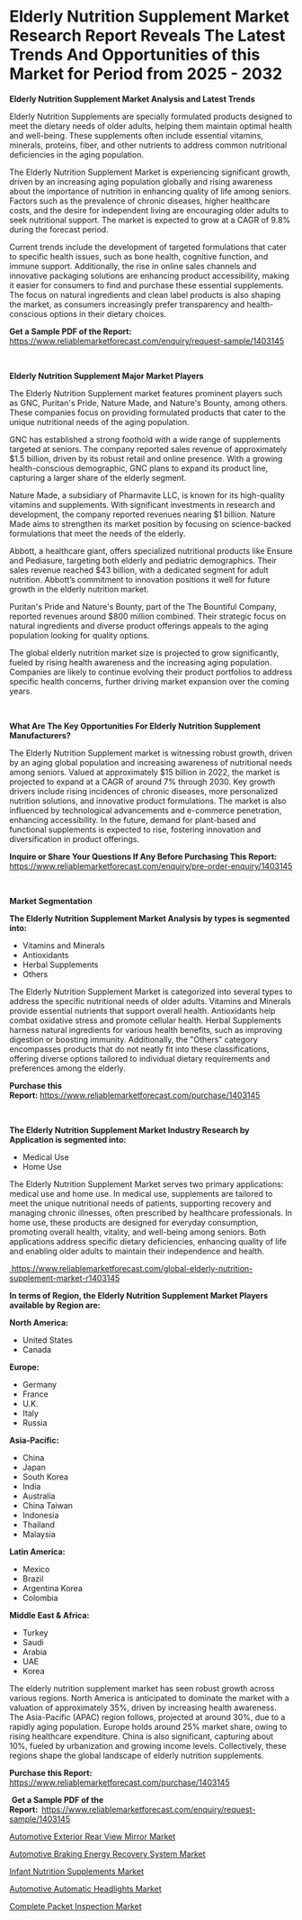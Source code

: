 <p><h1>Elderly Nutrition Supplement Market Research Report Reveals The Latest Trends And Opportunities of this Market for Period from 2025 - 2032</h1></p><p><strong>Elderly Nutrition Supplement Market Analysis and Latest Trends</strong></p>
<p><p>Elderly Nutrition Supplements are specially formulated products designed to meet the dietary needs of older adults, helping them maintain optimal health and well-being. These supplements often include essential vitamins, minerals, proteins, fiber, and other nutrients to address common nutritional deficiencies in the aging population.</p><p>The Elderly Nutrition Supplement Market is experiencing significant growth, driven by an increasing aging population globally and rising awareness about the importance of nutrition in enhancing quality of life among seniors. Factors such as the prevalence of chronic diseases, higher healthcare costs, and the desire for independent living are encouraging older adults to seek nutritional support. The market is expected to grow at a CAGR of 9.8% during the forecast period.</p><p>Current trends include the development of targeted formulations that cater to specific health issues, such as bone health, cognitive function, and immune support. Additionally, the rise in online sales channels and innovative packaging solutions are enhancing product accessibility, making it easier for consumers to find and purchase these essential supplements. The focus on natural ingredients and clean label products is also shaping the market, as consumers increasingly prefer transparency and health-conscious options in their dietary choices.</p></p>
<p><strong>Get a Sample PDF of the Report:&nbsp;</strong> <a href="https://www.reliablemarketforecast.com/enquiry/request-sample/1403145?utm_campaign=1893&utm_medium=2&utm_source=Github&utm_content=ia&utm_term=28032025&utm_id=elderly-nutrition-supplement">https://www.reliablemarketforecast.com/enquiry/request-sample/1403145</a></p>
<p>&nbsp;</p>
<p><strong>Elderly Nutrition Supplement Major Market Players</strong></p>
<p><p>The Elderly Nutrition Supplement market features prominent players such as GNC, Puritan's Pride, Nature Made, and Nature's Bounty, among others. These companies focus on providing formulated products that cater to the unique nutritional needs of the aging population.</p><p>GNC has established a strong foothold with a wide range of supplements targeted at seniors. The company reported sales revenue of approximately $1.5 billion, driven by its robust retail and online presence. With a growing health-conscious demographic, GNC plans to expand its product line, capturing a larger share of the elderly segment.</p><p>Nature Made, a subsidiary of Pharmavite LLC, is known for its high-quality vitamins and supplements. With significant investments in research and development, the company reported revenues nearing $1 billion. Nature Made aims to strengthen its market position by focusing on science-backed formulations that meet the needs of the elderly.</p><p>Abbott, a healthcare giant, offers specialized nutritional products like Ensure and Pediasure, targeting both elderly and pediatric demographics. Their sales revenue reached $43 billion, with a dedicated segment for adult nutrition. Abbott’s commitment to innovation positions it well for future growth in the elderly nutrition market.</p><p>Puritan's Pride and Nature's Bounty, part of the The Bountiful Company, reported revenues around $800 million combined. Their strategic focus on natural ingredients and diverse product offerings appeals to the aging population looking for quality options.</p><p>The global elderly nutrition market size is projected to grow significantly, fueled by rising health awareness and the increasing aging population. Companies are likely to continue evolving their product portfolios to address specific health concerns, further driving market expansion over the coming years.</p></p>
<p>&nbsp;</p>
<p><strong>What Are The Key Opportunities For Elderly Nutrition Supplement Manufacturers?</strong></p>
<p><p>The Elderly Nutrition Supplement market is witnessing robust growth, driven by an aging global population and increasing awareness of nutritional needs among seniors. Valued at approximately $15 billion in 2022, the market is projected to expand at a CAGR of around 7% through 2030. Key growth drivers include rising incidences of chronic diseases, more personalized nutrition solutions, and innovative product formulations. The market is also influenced by technological advancements and e-commerce penetration, enhancing accessibility. In the future, demand for plant-based and functional supplements is expected to rise, fostering innovation and diversification in product offerings.</p></p>
<p><strong>Inquire or Share Your Questions If Any Before Purchasing This Report:</strong> <a href="https://www.reliablemarketforecast.com/enquiry/pre-order-enquiry/1403145?utm_campaign=1893&utm_medium=2&utm_source=Github&utm_content=ia&utm_term=28032025&utm_id=elderly-nutrition-supplement">https://www.reliablemarketforecast.com/enquiry/pre-order-enquiry/1403145</a></p>
<p>&nbsp;</p>
<p><strong>Market Segmentation</strong></p>
<p><strong>The Elderly Nutrition Supplement Market Analysis by types is segmented into:</strong></p>
<p><ul><li>Vitamins and Minerals</li><li>Antioxidants</li><li>Herbal Supplements</li><li>Others</li></ul></p>
<p><p>The Elderly Nutrition Supplement Market is categorized into several types to address the specific nutritional needs of older adults. Vitamins and Minerals provide essential nutrients that support overall health. Antioxidants help combat oxidative stress and promote cellular health. Herbal Supplements harness natural ingredients for various health benefits, such as improving digestion or boosting immunity. Additionally, the "Others" category encompasses products that do not neatly fit into these classifications, offering diverse options tailored to individual dietary requirements and preferences among the elderly.</p></p>
<p><strong>Purchase this Report:&nbsp;</strong><a href="https://www.reliablemarketforecast.com/purchase/1403145?utm_campaign=1893&utm_medium=2&utm_source=Github&utm_content=ia&utm_term=28032025&utm_id=elderly-nutrition-supplement">https://www.reliablemarketforecast.com/purchase/1403145</a></p>
<p>&nbsp;</p>
<p><strong>The Elderly Nutrition Supplement Market Industry Research by Application is segmented into:</strong></p>
<p><ul><li>Medical Use</li><li>Home Use</li></ul></p>
<p><p>The Elderly Nutrition Supplement Market serves two primary applications: medical use and home use. In medical use, supplements are tailored to meet the unique nutritional needs of patients, supporting recovery and managing chronic illnesses, often prescribed by healthcare professionals. In home use, these products are designed for everyday consumption, promoting overall health, vitality, and well-being among seniors. Both applications address specific dietary deficiencies, enhancing quality of life and enabling older adults to maintain their independence and health.</p></p>
<p><a href="https://www.reliablemarketforecast.com/global-elderly-nutrition-supplement-market-r1403145?utm_campaign=1893&utm_medium=2&utm_source=Github&utm_content=ia&utm_term=28032025&utm_id=elderly-nutrition-supplement">&nbsp;https://www.reliablemarketforecast.com/global-elderly-nutrition-supplement-market-r1403145</a></p>
<p><strong>In terms of Region, the Elderly Nutrition Supplement Market Players available by Region are:</strong></p>
<p>
    <p> <strong> North America: </strong>
        <ul>
            <li>United States</li>
            <li>Canada</li>
        </ul>
        </p> 
    <p> <strong> Europe: </strong>
        <ul>
            <li>Germany</li>
            <li>France</li>
            <li>U.K.</li>
            <li>Italy</li>
            <li>Russia</li>
        </ul>
        </p> 
    <p> <strong> Asia-Pacific: </strong>
        <ul>
            <li>China</li>
            <li>Japan</li>
            <li>South Korea</li>
            <li>India</li>
            <li>Australia</li>
            <li>China Taiwan</li>
            <li>Indonesia</li>
            <li>Thailand</li>
            <li>Malaysia</li>
        </ul>
        </p> 
    <p> <strong> Latin America: </strong>
        <ul>
            <li>Mexico</li>
            <li>Brazil</li>
            <li>Argentina Korea</li>
            <li>Colombia</li>
        </ul>
        </p> 
    <p> <strong> Middle East & Africa: </strong>
        <ul>
            <li>Turkey</li>
            <li>Saudi</li>
            <li>Arabia</li>
            <li>UAE</li>
            <li>Korea</li>
        </ul>
    </p>
    </p>
<p><p>The elderly nutrition supplement market has seen robust growth across various regions. North America is anticipated to dominate the market with a valuation of approximately 35%, driven by increasing health awareness. The Asia-Pacific (APAC) region follows, projected at around 30%, due to a rapidly aging population. Europe holds around 25% market share, owing to rising healthcare expenditure. China is also significant, capturing about 10%, fueled by urbanization and growing income levels. Collectively, these regions shape the global landscape of elderly nutrition supplements.</p></p>
<p><strong>Purchase this Report: </strong><a href="https://www.reliablemarketforecast.com/purchase/1403145?utm_campaign=1893&utm_medium=2&utm_source=Github&utm_content=ia&utm_term=28032025&utm_id=elderly-nutrition-supplement">https://www.reliablemarketforecast.com/purchase/1403145</a></p>
<p>&nbsp;<strong>Get a Sample PDF of the Report:&nbsp;&nbsp;</strong><a href="https://www.reliablemarketforecast.com/enquiry/request-sample/1403145?utm_campaign=1893&utm_medium=2&utm_source=Github&utm_content=ia&utm_term=28032025&utm_id=elderly-nutrition-supplement">https://www.reliablemarketforecast.com/enquiry/request-sample/1403145</a></p>
<p><strong></strong></p>
<p><p><a href="https://github.com/denighoylen1/Market-Research-Report-List-1/blob/main/automotive-exterior-rear-view-mirror-market.md?utm_campaign=1893&utm_medium=2&utm_source=Github&utm_content=ia&utm_term=28032025&utm_id=elderly-nutrition-supplement">Automotive Exterior Rear View Mirror Market</a></p><p><a href="https://github.com/aertsfecto0h/Market-Research-Report-List-1/blob/main/automotive-braking-energy-recovery-system-market.md?utm_campaign=1893&utm_medium=2&utm_source=Github&utm_content=ia&utm_term=28032025&utm_id=elderly-nutrition-supplement">Automotive Braking Energy Recovery System Market</a></p><p><a href="https://github.com/tyreinhssan/Market-Research-Report-List-1/blob/main/infant-nutrition-supplements-market.md?utm_campaign=1893&utm_medium=2&utm_source=Github&utm_content=ia&utm_term=28032025&utm_id=elderly-nutrition-supplement">Infant Nutrition Supplements Market</a></p><p><a href="https://github.com/luerabollevc/Market-Research-Report-List-1/blob/main/automotive-automatic-headlights-market.md?utm_campaign=1893&utm_medium=2&utm_source=Github&utm_content=ia&utm_term=28032025&utm_id=elderly-nutrition-supplement">Automotive Automatic Headlights Market</a></p><p><a href="https://github.com/barlevsebako/Market-Research-Report-List-1/blob/main/complete-packet-inspection-market.md?utm_campaign=1893&utm_medium=2&utm_source=Github&utm_content=ia&utm_term=28032025&utm_id=elderly-nutrition-supplement">Complete Packet Inspection Market</a></p></p>